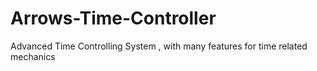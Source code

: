 # Arrows-Time-Controller
Advanced Time Controlling System , with many features for time related mechanics 
